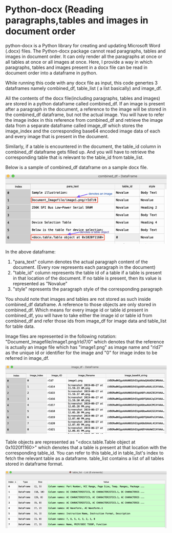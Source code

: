 # Python-docx (Reading paragraphs,tables and images in document order

python-docx is a Python library for creating and updating Microsoft Word (.docx) files.
The Python-docx package cannot read paragraphs, tables and images in document order. It can only render all the paragraphs at once or all tables at once or all images at once. Here, I provide a way in which paragraphs, tables and images present in a docx file can be read in document order into a dataframe in python.

While running this code with any docx file as input, this code genertes 3 dataframes namely combined_df, table_list ( a list basically) and image_df.

All the contents of the docx file(including paragraphs, tables and images) are stored in a python dataframe called combined_df. If an image is present after a paragraph in the document, a reference to the image will be stored in the combined_df dataframe, but not the actual image. You will have to refer the image index in this reference from combined_df and retrieve the image data from a separate dataframe called image_df which stores the image_index and the corresponding base64 encoded image data of each and every image that is present in the document.




Similarly, if a table is encountered in the document, the table_id column in combined_df dataframe gets filled up. And you will have to retrieve the corresponding table that is relevant to the table_id from table_list.

Below is a sample of combined_df dataframe on a sample docx file.

![combined_df](/images/combined_df.png)

In the above dataframe:
1. "para_text" column denotes the actual paragraph content of the document. (Every row represents each paragraph in the document)
2. "table_id" column represents the table id of a table if a table is present in that location of the document. If no table is present, then its value is represented as "Novalue"
3. "style" represents the paragraph style of the corresponding paragraph

You should note that images and tables are not stored as such inside combined_df dataframe. A reference to those objects are only stored in combined_df. Which means for every image id or table id present in combined_df, you will have to take either the image id or table id from combined_df and refer those ids from image_df for image data and table_list for table data.

Image files are represented in the following notation:
"Document_Imagefile/image1.png/rId7/0" 
which denotes that the reference is actually an image file which has "image1.png" as image name and "rId7" as the unique id or identifier for the image and "0" for image index to be referred in image_df.

![image_df](/images/image_df.png)


Table objects are represented as "<docx.table.Table object at 0x1020f1160>" which denotes that a table is present at that location with the corresponding table_id. You can refer to this table_id in table_list's index to fetch the relevant table as a dataframe. table_list contains a list of all tables stored in dataframe format.

![table_list](/images/table_list.png)

